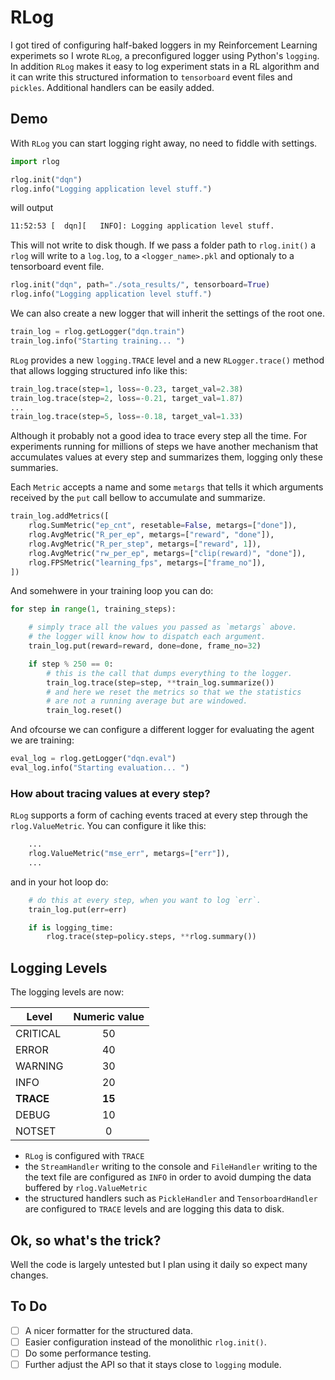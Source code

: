 # RLog


I got tired of configuring half-baked loggers in my Reinforcement Learning experimets so I wrote `RLog`, a preconfigured logger using Python's `logging`.
In addition `RLog` makes it easy to log experiment stats in a RL algorithm and
it can write this structured information to `tensorboard` event files and
`pickles`. Additional handlers can be easily added.


## Demo

With `RLog` you can start logging right away, no need to fiddle with settings.

```python
import rlog

rlog.init("dqn")
rlog.info("Logging application level stuff.")
```

will output

```sh
11:52:53 [  dqn][   INFO]: Logging application level stuff.
```

This will not write to disk though. If we pass a folder path to `rlog.init()`
a `rlog` will write to a `log.log`, to a `<logger_name>.pkl` and optionaly to
a tensorboard event file.

```python
rlog.init("dqn", path="./sota_results/", tensorboard=True)
rlog.info("Logging application level stuff.")
```

We can also create a new logger that will inherit the settings of the root one.

```python
train_log = rlog.getLogger("dqn.train")
train_log.info("Starting training... ")
```

`RLog` provides a new `logging.TRACE` level and a new `RLogger.trace()` method
that allows logging structured info like this:

```python
train_log.trace(step=1, loss=-0.23, target_val=2.38)
train_log.trace(step=2, loss=-0.21, target_val=1.87)
...
train_log.trace(step=5, loss=-0.18, target_val=1.33)
```

Although it probably not a good idea to trace every step all the time. For
experiments running for millions of steps we have another mechanism that
accumulates values at every step and summarizes them, logging only these
summaries.

Each `Metric` accepts a name and some `metargs` that tells it which arguments
received by the `put` call bellow to accumulate and summarize.

```python
train_log.addMetrics([
    rlog.SumMetric("ep_cnt", resetable=False, metargs=["done"]),
    rlog.AvgMetric("R_per_ep", metargs=["reward", "done"]),
    rlog.AvgMetric("R_per_step", metargs=["reward", 1]),
    rlog.AvgMetric("rw_per_ep", metargs=["clip(reward)", "done"]),
    rlog.FPSMetric("learning_fps", metargs=["frame_no"]),
])
```

And somehwere in your training loop you can do:

```python
for step in range(1, training_steps):

    # simply trace all the values you passed as `metargs` above.
    # the logger will know how to dispatch each argument.
    train_log.put(reward=reward, done=done, frame_no=32)

    if step % 250 == 0:
        # this is the call that dumps everything to the logger.
        train_log.trace(step=step, **train_log.summarize())
        # and here we reset the metrics so that we the statistics
        # are not a running average but are windowed.
        train_log.reset()
```

And ofcourse we can configure a different logger for evaluating the
agent we are training:

```python
eval_log = rlog.getLogger("dqn.eval")
eval_log.info("Starting evaluation... ")
```


### How about tracing values at every step?

`RLog` supports a form of caching events traced at every step through the
`rlog.ValueMetric`. You can configure it like this:

```python
    ...
    rlog.ValueMetric("mse_err", metargs=["err"]),
    ...
```

and in your hot loop do:

```python
    # do this at every step, when you want to log `err`.
    train_log.put(err=err)

    if is logging_time:
        rlog.trace(step=policy.steps, **rlog.summary())
```


## Logging Levels

The logging levels are now:

| Level          | Numeric value |
| -------------- |:-------------:|
| CRITICAL       | 50            |
| ERROR          | 40            |
| WARNING        | 30            |
| INFO           | 20            |
| **TRACE**      | **15**        |
| DEBUG          | 10            |
| NOTSET         | 0             |

- `RLog` is configured with `TRACE` 
- the `StreamHandler` writing to the console and `FileHandler` writing to the
the text file are configured as `INFO` in order to avoid dumping the data
buffered by `rlog.ValueMetric`
- the structured handlers such as `PickleHandler` and `TensorboardHandler`
are configured to `TRACE` levels and are logging this data to disk.


## Ok, so what's the trick?

Well the code is largely untested but I plan using it daily so expect many
changes.


## To Do

- [ ] A nicer formatter for the structured data.
- [ ] Easier configuration instead of the monolithic `rlog.init()`.
- [ ] Do some performance testing.
- [ ] Further adjust the API so that it stays close to `logging` module.